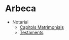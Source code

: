 # Arbeca

- Notarial
    - [Capitols Matrimonials](https://github.com/arbreFamiliar/DadesGenerals/blob/master/Bisbats/Catalunya/Tarragona/Arbeca/Notarial/Capitols_MAtrimonials/README.md)
    - [Testaments](https://github.com/arbreFamiliar/DadesGenerals/tree/master/Bisbats/Catalunya/Tarragona/Arbeca/Notarial/Testaments/README.md)